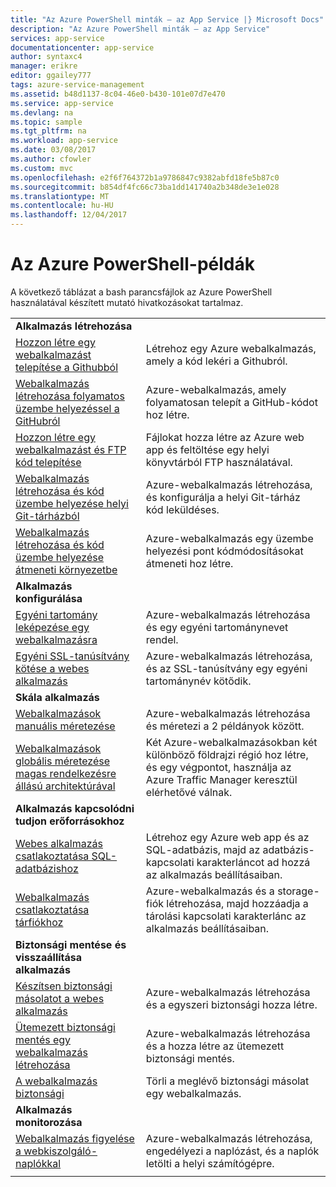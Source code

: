 ```yaml
---
title: "Az Azure PowerShell minták – az App Service |} Microsoft Docs"
description: "Az Azure PowerShell minták – az App Service"
services: app-service
documentationcenter: app-service
author: syntaxc4
manager: erikre
editor: ggailey777
tags: azure-service-management
ms.assetid: b48d1137-8c04-46e0-b430-101e07d7e470
ms.service: app-service
ms.devlang: na
ms.topic: sample
ms.tgt_pltfrm: na
ms.workload: app-service
ms.date: 03/08/2017
ms.author: cfowler
ms.custom: mvc
ms.openlocfilehash: e2f6f764372b1a9786847c9382abfd18fe5b87c0
ms.sourcegitcommit: b854df4fc66c73ba1dd141740a2b348de3e1e028
ms.translationtype: MT
ms.contentlocale: hu-HU
ms.lasthandoff: 12/04/2017
---
```

# <a name="azure-powershell-samples"></a>Az Azure PowerShell-példák

A következő táblázat a bash parancsfájlok az Azure PowerShell használatával készített mutató hivatkozásokat tartalmaz.

| | |
|-|-|
|**Alkalmazás létrehozása**||
| [Hozzon létre egy webalkalmazást telepítése a Githubból](./scripts/app-service-powershell-deploy-github.md?toc=%2fpowershell%2fmodule%2ftoc.json)| Létrehoz egy Azure webalkalmazás, amely a kód lekéri a Githubról. |
| [Webalkalmazás létrehozása folyamatos üzembe helyezéssel a GitHubról](./scripts/app-service-powershell-continuous-deployment-github.md?toc=%2fpowershell%2fmodule%2ftoc.json)| Azure-webalkalmazás, amely folyamatosan telepít a GitHub-kódot hoz létre. |
| [Hozzon létre egy webalkalmazást és FTP kód telepítése](./scripts/app-service-powershell-deploy-ftp.md?toc=%2fpowershell%2fmodule%2ftoc.json) | Fájlokat hozza létre az Azure web app és feltöltése egy helyi könyvtárból FTP használatával. |
| [Webalkalmazás létrehozása és kód üzembe helyezése helyi Git-tárházból](./scripts/app-service-powershell-deploy-local-git.md?toc=%2fpowershell%2fmodule%2ftoc.json) | Azure-webalkalmazás létrehozása, és konfigurálja a helyi Git-tárház kód leküldéses. |
| [Webalkalmazás létrehozása és kód üzembe helyezése átmeneti környezetbe](./scripts/app-service-powershell-deploy-staging-environment.md?toc=%2fpowershell%2fmodule%2ftoc.json) | Azure-webalkalmazás egy üzembe helyezési pont kódmódosításokat átmeneti hoz létre. |
|**Alkalmazás konfigurálása**||
| [Egyéni tartomány leképezése egy webalkalmazásra](./scripts/app-service-powershell-configure-custom-domain.md?toc=%2fpowershell%2fmodule%2ftoc.json)| Azure-webalkalmazás létrehozása és egy egyéni tartománynevet rendel. |
| [Egyéni SSL-tanúsítvány kötése a webes alkalmazás](./scripts/app-service-powershell-configure-ssl-certificate.md?toc=%2fpowershell%2fmodule%2ftoc.json)| Azure-webalkalmazás létrehozása, és az SSL-tanúsítvány egy egyéni tartománynév kötődik. |
|**Skála alkalmazás**||
| [Webalkalmazások manuális méretezése](./scripts/app-service-powershell-scale-manual.md?toc=%2fpowershell%2fmodule%2ftoc.json) | Azure-webalkalmazás létrehozása és méretezi a 2 példányok között. |
| [Webalkalmazások globális méretezése magas rendelkezésre állású architektúrával](./scripts/app-service-powershell-scale-high-availability.md?toc=%2fpowershell%2fmodule%2ftoc.json) | Két Azure-webalkalmazásokban két különböző földrajzi régió hoz létre, és egy végpontot, használja az Azure Traffic Manager keresztül elérhetővé válnak. |
|**Alkalmazás kapcsolódni tudjon erőforrásokhoz**||
| [Webes alkalmazás csatlakoztatása SQL-adatbázishoz](./scripts/app-service-powershell-connect-to-sql.md?toc=%2fpowershell%2fmodule%2ftoc.json)| Létrehoz egy Azure web app és az SQL-adatbázis, majd az adatbázis-kapcsolati karakterláncot ad hozzá az alkalmazás beállításaiban. |
| [Webalkalmazás csatlakoztatása tárfiókhoz](./scripts/app-service-powershell-connect-to-storage.md?toc=%2fpowershell%2fmodule%2ftoc.json)| Azure-webalkalmazás és a storage-fiók létrehozása, majd hozzáadja a tárolási kapcsolati karakterlánc az alkalmazás beállításaiban. |
|**Biztonsági mentése és visszaállítása alkalmazás**||
| [Készítsen biztonsági másolatot a webes alkalmazás](./scripts/app-service-powershell-backup-onetime.md?toc=%2fpowershell%2fmodule%2ftoc.json) | Azure-webalkalmazás létrehozása és a egyszeri biztonsági hozza létre. |
| [Ütemezett biztonsági mentés egy webalkalmazás létrehozása](./scripts/app-service-powershell-backup-scheduled.md?toc=%2fpowershell%2fmodule%2ftoc.json) | Azure-webalkalmazás létrehozása és a hozza létre az ütemezett biztonsági mentés. |
| [A webalkalmazás biztonsági](./scripts/app-service-powershell-backup-delete.md?toc=%2fpowershell%2fmodule%2ftoc.json) | Törli a meglévő biztonsági másolat egy webalkalmazás. |
|**Alkalmazás monitorozása**||
| [Webalkalmazás figyelése a webkiszolgáló-naplókkal](./scripts/app-service-powershell-monitor.md?toc=%2fpowershell%2fmodule%2ftoc.json) | Azure-webalkalmazás létrehozása, engedélyezi a naplózást, és a naplók letölti a helyi számítógépre. |
| | |
